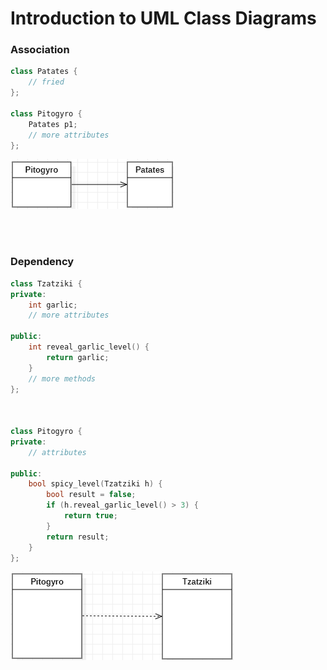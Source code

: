 # Introduction to UML Class Diagrams
### Association

```cpp
class Patates {
	// fried
};

class Pitogyro {
	Patates p1;
	// more attributes
};

```
![A simple class association](./assets/association01.png)


<br>
<br>

### Dependency

```cpp
class Tzatziki {
private:	
	int garlic;
	// more attributes

public:
	int reveal_garlic_level() {
		return garlic;
	}
	// more methods
};



class Pitogyro {
private:
	// attributes

public:
	bool spicy_level(Tzatziki h) {
		bool result = false;
		if (h.reveal_garlic_level() > 3) {
			return true;
		}
		return result;
	}
};
```

![A simple class dependency](./assets/dependency01.png)
